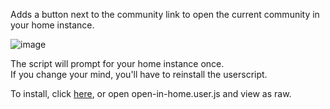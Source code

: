 Adds a button next to the community link to open the current community in your home instance.

![image](https://github.com/Ghoelian/lemmy-open-in-home/assets/33285224/668ac08d-7c19-4777-8c4f-51a20e7671cc)

The script will prompt for your home instance once.<br/>
If you change your mind, you'll have to reinstall the userscript.

To install, click [here](https://github.com/Ghoelian/lemmy-open-in-home/raw/master/open-in-home.user.js), or open open-in-home.user.js and view as raw.
